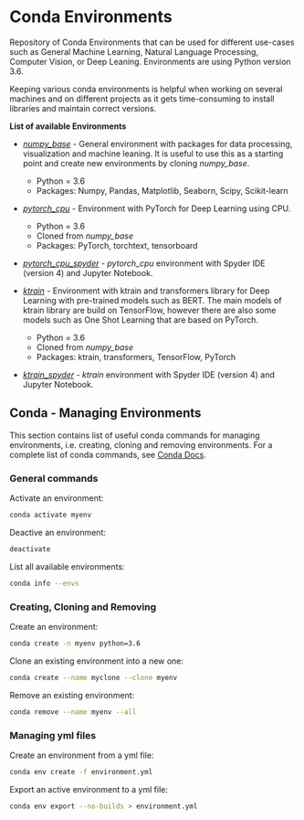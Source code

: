 # Conda Environments

Repository of Conda Environments that can be used for different use-cases such as 
General Machine Learning, Natural Language Processing, Computer Vision, or Deep Leaning. Environments are using Python version 3.6.

Keeping various conda environments is helpful when working on several machines and on different projects 
as it gets time-consuming to install libraries and maintain correct versions.  

**List of available Environments**
* [*numpy_base*](numpy_base.yml) - General environment with packages for data processing, visualization and machine leaning. It is useful to use this as a starting point and create new environments by cloning *numpy_base*.
    * Python = 3.6
    * Packages: Numpy, Pandas, Matplotlib, Seaborn, Scipy, Scikit-learn


* [*pytorch_cpu*](pytorch_cpu.yml) - Environment with PyTorch for Deep Learning using CPU. 
    * Python = 3.6
    * Cloned from *numpy_base*
    * Packages: PyTorch, torchtext, tensorboard
* [*pytorch_cpu_spyder*](pytorch_cpu_spyder.yml) - *pytorch_cpu* environment with Spyder IDE (version 4) and Jupyter Notebook.


* [*ktrain*](ktrain.yml) - Environment with ktrain and transformers library for Deep Learning with pre-trained models such as BERT. The main models of ktrain library are build on TensorFlow, however there are also some models such as One Shot Learning that are based on PyTorch. 
    * Python = 3.6
    * Cloned from *numpy_base*
    * Packages: ktrain, transformers, TensorFlow, PyTorch
* [*ktrain_spyder*](ktrain_spyder.yml) - *ktrain* environment with Spyder IDE (version 4) and Jupyter Notebook.


## Conda - Managing Environments
This section contains list of useful conda commands for managing environments, i.e. creating, cloning and removing environments. 
For a complete list of conda commands, see [Conda Docs](https://docs.conda.io/projects/conda/en/latest/user-guide/tasks/manage-environments.html).

### General commands
Activate an environment:
```bash
conda activate myenv
```

Deactive an environment:
```bash
deactivate
```

List all available environments: 
```bash
conda info --envs
```

### Creating, Cloning and Removing
Create an environment:
```bash
conda create -n myenv python=3.6
```

Clone an existing environment into a new one:
```bash
conda create --name myclone --clone myenv
```

Remove an existing environment:
```bash
conda remove --name myenv --all
```

### Managing yml files
Create an environment from a yml file:
```bash
conda env create -f environment.yml
```

Export an active environment to a yml file:
```bash
conda env export --no-builds > environment.yml
```
